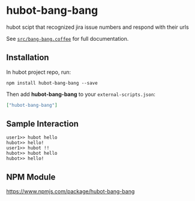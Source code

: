 # hubot-bang-bang

hubot scipt that recognized jira issue numbers and respond with their urls

See [`src/bang-bang.coffee`](src/bang-bang.coffee) for full documentation.

## Installation

In hubot project repo, run:

`npm install hubot-bang-bang --save`

Then add **hubot-bang-bang** to your `external-scripts.json`:

```json
["hubot-bang-bang"]
```

## Sample Interaction

```
user1>> hubot hello
hubot>> hello!
user1>> hubot !!
hubot>> hubot hello
hubot>> hello!
```

## NPM Module

https://www.npmjs.com/package/hubot-bang-bang